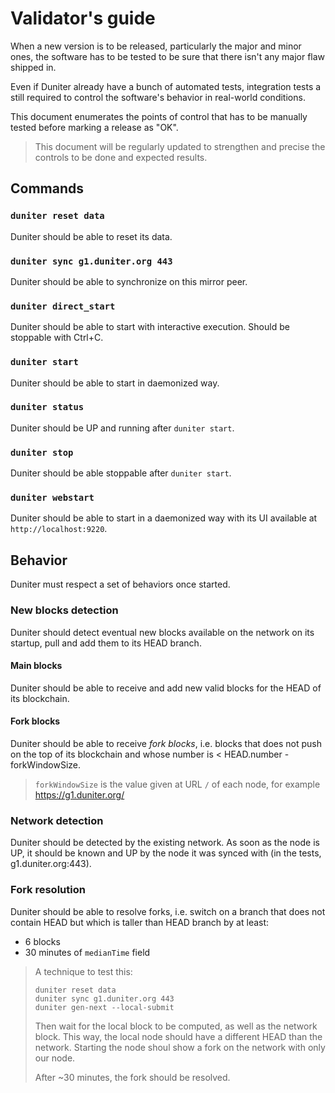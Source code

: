 # Validator's guide

When a new version is to be released, particularly the major and minor ones, the software has to be tested to be sure that there isn't any major flaw shipped in.

Even if Duniter already have a bunch of automated tests, integration tests a still required to control the software's behavior in real-world conditions.

This document enumerates the points of control that has to be manually tested before marking a release as "OK".

> This document will be regularly updated to strengthen and precise the controls to be done and expected results.

## Commands

### `duniter reset data`

Duniter should be able to reset its data.

### `duniter sync g1.duniter.org 443`

Duniter should be able to synchronize on this mirror peer.

### `duniter direct_start`

Duniter should be able to start with interactive execution. Should be stoppable with Ctrl+C.

### `duniter start`

Duniter should be able to start in daemonized way.

### `duniter status`

Duniter should be UP and running after `duniter start`.

### `duniter stop`

Duniter should be able stoppable after `duniter start`.

### `duniter webstart`

Duniter should be able to start in a daemonized way with its UI available at `http://localhost:9220`.

## Behavior

Duniter must respect a set of behaviors once started.

### New blocks detection

Duniter should detect eventual new blocks available on the network on its startup, pull and add them to its HEAD branch.

#### Main blocks

Duniter should be able to receive and add new valid blocks for the HEAD of its blockchain.

#### Fork blocks

Duniter should be able to receive *fork blocks*, i.e. blocks that does not push on the top of its blockchain and whose number is < HEAD.number - forkWindowSize.

> `forkWindowSize` is the value given at URL `/` of each node, for example https://g1.duniter.org/

### Network detection

Duniter should be detected by the existing network. As soon as the node is UP, it should be known and UP by the node it was synced with (in the tests, g1.duniter.org:443).

### Fork resolution

Duniter should be able to resolve forks, i.e. switch on a branch that does not contain HEAD but which is taller than HEAD branch by at least:

* 6 blocks
* 30 minutes of `medianTime` field

> A technique to test this:
>
> ```
> duniter reset data
> duniter sync g1.duniter.org 443
> duniter gen-next --local-submit
> ```
>
> Then wait for the local block to be computed, as well as the network block. This way, the local node should have a different HEAD than the network. Starting the node shoul show a fork on the network with only our node.
>
> After ~30 minutes, the fork should be resolved.
>
